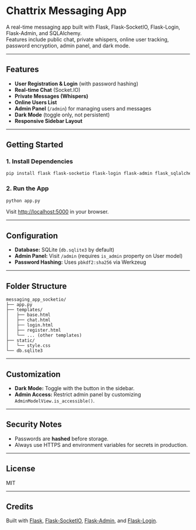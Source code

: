 # Chattrix Messaging App

A real-time messaging app built with Flask, Flask-SocketIO, Flask-Login, Flask-Admin, and SQLAlchemy.  
Features include public chat, private whispers, online user tracking, password encryption, admin panel, and dark mode.

---

## Features

- **User Registration & Login** (with password hashing)
- **Real-time Chat** (Socket.IO)
- **Private Messages (Whispers)**
- **Online Users List**
- **Admin Panel** (`/admin`) for managing users and messages
- **Dark Mode** (toggle only, not persistent)
- **Responsive Sidebar Layout**

---

## Getting Started

### 1. Install Dependencies

```sh
pip install flask flask-socketio flask-login flask-admin flask_sqlalchemy werkzeug requests
```

### 2. Run the App

```sh
python app.py
```

Visit [http://localhost:5000](http://localhost:5000) in your browser.

---

## Configuration

- **Database:** SQLite (`db.sqlite3` by default)
- **Admin Panel:** Visit `/admin` (requires `is_admin` property on User model)
- **Password Hashing:** Uses `pbkdf2:sha256` via Werkzeug

---

## Folder Structure

```
messaging_app_socketio/
├── app.py
├── templates/
│   ├── base.html
│   ├── chat.html
│   ├── login.html
│   ├── register.html
│   └── ... (other templates)
├── static/
│   └── style.css
└── db.sqlite3
```

---

## Customization

- **Dark Mode:** Toggle with the button in the sidebar.
- **Admin Access:** Restrict admin panel by customizing `AdminModelView.is_accessible()`.

---

## Security Notes

- Passwords are **hashed** before storage.
- Always use HTTPS and environment variables for secrets in production.

---

## License

MIT

---

## Credits

Built with [Flask](https://flask.palletsprojects.com/), [Flask-SocketIO](https://flask-socketio.readthedocs.io/), [Flask-Admin](https://flask-admin.readthedocs.io/), and [Flask-Login](https://flask-login.readthedocs.io/).
